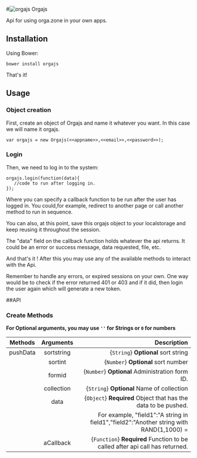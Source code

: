 #![orgajs](https://avatars1.githubusercontent.com/u/11753162?v=3&s=200)  Orgajs

Api for using orga.zone in your own apps. 

## Installation
Using Bower:

    bower install orgajs

That's it!

## Usage

### Object creation
First, create an object of Orgajs and name it whatever you want. In this case we will name it orgajs. 

    var orgajs = new Orgajs(<<appname>>,<<email>>,<<password>>);

### Login

Then, we need to log in to the system:

    orgajs.login(function(data){
       //code to run after logging in.
    });


Where you can specify a callback function to be run after the user has logged in. You could,for example,  redirect to another page or call another method to run in sequence. 

You can also, at this point, save this orgajs object to your localstorage and keep reusing it throughout the session.

The "data" field on the callback function holds whatever the api returns. It could be an error or success message, data requested, file, etc.

And that's it ! After this you may use any of the available methods to interact with the Api.

Remember to handle any errors, or expired sessions on your own. 
One way would be to check if the error returned 401 or 403 and if it did, then login the user again which will generate a new token.

##API

### Create Methods

**For Optional arguments, you may use `''` for Strings or `0` for numbers**

| Methods       | Arguments     | Description  |
| ------------- |:-------------:| ------------:|
| pushData      | sortstring   | {`String`} **Optional** sort string |
|               | sortint      | {`Number`} **Optional** sort number |
|               | formid       | {`Number`} **Optional** Administration form ID. |
|               | collection   | {`String`} **Optional** Name of collection |
|               | data         | {`Object`} **Required** Object that has the data to be pushed. 
|               |              |    For example, "field1":"A string in field1","field2":"Another string with RAND(1,1000) =             |            |               |    763","field3":"field3 has a value here"|
|               | aCallback    | {`Function`} **Required**  Function to be called after api call has returned.|



